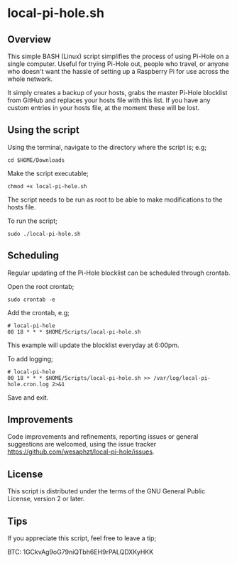 # local-pi-hole.sh

## Overview

This simple BASH (Linux) script simplifies the process of using Pi-Hole on a single computer.
Useful for trying Pi-Hole out, people who travel, or anyone who doesn't want the hassle of setting up a Raspberry Pi for use across the whole network.

It simply creates a backup of your hosts, grabs the master Pi-Hole blocklist from GitHub and replaces your hosts file with this list.
If you have any custom entries in your hosts file, at the moment these will be lost.

## Using the script

Using the terminal, navigate to the directory where the script is; e.g;
```
cd $HOME/Downloads
```

Make the script executable;
```
chmod +x local-pi-hole.sh
```

The script needs to be run as root to be able to make modifications to the hosts file.

To run the script;
```
sudo ./local-pi-hole.sh
```

## Scheduling

Regular updating of the Pi-Hole blocklist can be scheduled through crontab.

Open the root crontab;
```
sudo crontab -e
```

Add the crontab, e.g;
```
# local-pi-hole
00 18 * * * $HOME/Scripts/local-pi-hole.sh
```

This example will update the blocklist everyday at 6:00pm.

To add logging;
```
# local-pi-hole
00 18 * * * $HOME/Scripts/local-pi-hole.sh >> /var/log/local-pi-hole.cron.log 2>&1
```

Save and exit.

## Improvements

Code improvements and refinements, reporting issues or general suggestions are welcomed, using the issue tracker https://github.com/wesaphzt/local-pi-hole/issues.

## License

This script is distributed under the terms of the GNU General Public License, version 2 or later.

## Tips

If you appreciate this script, feel free to leave a tip;

BTC: 1GCkvAg9oG79niQTbh6EH9rPALQDXKyHKK
